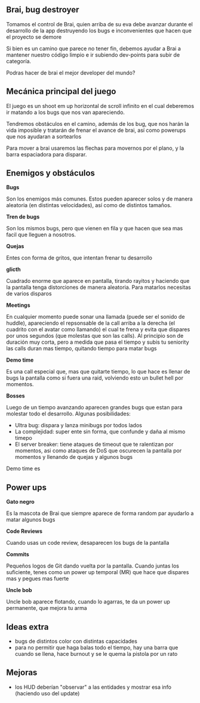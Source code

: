 ## Brai, bug destroyer

Tomamos el control de Brai, quien arriba de su eva debe avanzar durante el desarrollo de la app destruyendo los bugs e inconvenientes que hacen que el proyecto se demore

Si bien es un camino que parece no tener fin, debemos ayudar a Brai a mantener nuestro código limpio e ir subiendo dev-points para subir de categoría.

Podras hacer de brai el mejor developer del mundo?


## Mecánica principal del juego

El juego es un shoot em up horizontal de scroll infinito en el cual deberemos ir matando a los bugs que nos van apareciendo.

Tendremos obstáculos en el camino, además de los bug, que nos harán la vida imposible y tratarán de frenar el avance de brai, así como powerups que nos ayudaran a sortearlos

Para mover a brai usaremos las flechas para movernos por el plano, y la barra espaciadora para disparar.

## Enemigos y obstáculos

**Bugs** 

Son los enemigos más comunes. Estos pueden aparecer solos y de manera aleatoria (en distintas velocidades), así como de distintos tamaños. 

**Tren de bugs**

Son los mismos bugs, pero que vienen en fila y que hacen que sea mas facil que lleguen a nosotros.

**Quejas**

Entes con forma de gritos, que intentan frenar tu desarrollo

**glicth**

Cuadrado enorme que aparece en pantalla, tirando rayitos y haciendo que la pantalla tenga distorciones de manera aleatoria. Para matarlos necesitas de varios disparos


**Meetings**

En cualquier momento puede sonar una llamada (puede ser el sonido de huddle), apareciendo el repsonsable de la call arriba a la derecha (el cuadrito con el avatar como llamando) el cual te frena y evita que dispares por unos segundos (que molestas que son las calls). Al principio son de duración muy corta, pero a medida que pasa el tiempo y subis tu seniority las calls duran mas tiempo, quitando tiempo para matar bugs


**Demo time**

Es una call especial que, mas que quitarte tiempo, lo que hace es llenar de bugs la pantalla como si fuera una raid, volviendo esto un bullet hell por momentos.


**Bosses**

Luego de un tiempo avanzando aparecen grandes bugs que estan para molestar todo el desarrollo. Algunas posibilidades:
- Ultra bug: dispara y lanza minibugs por todos lados
- La complejidad: super ente sin forma, que confunde y daña al mismo timepo
- El server breaker: tiene ataques de timeout que te ralentizan por momentos, asi como ataques de DoS que oscurecen la pantalla por momentos y llenando de quejas y algunos bugs

Demo time es

## Power ups

**Gato negro**

Es la mascota de Brai que siempre aparece de forma random par ayudarlo a matar algunos bugs

**Code Reviews**

Cuando usas un code review, desaparecen los bugs de la pantalla

**Commits** 

Pequeños logos de Git dando vuelta por la pantalla. Cuando juntas los suficiente, tenes como un power up temporal (MR) que hace que dispares mas y pegues mas fuerte

**Uncle bob**

Uncle bob aparece flotando, cuando lo agarras, te da un power up permanente, que mejora tu arma



## Ideas extra 

- bugs de distintos color con distintas capacidades
- para no permitir que haga balas todo el tiempo, hay una barra que cuando se llena, hace burnout y se le quema la pistola por un rato


## Mejoras

- los HUD deberían "observar" a las entidades y mostrar esa info (haciendo uso del update)
